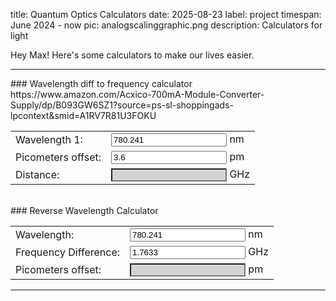 title: Quantum Optics Calculators
date: 2025-08-23
label: project
timespan: June 2024 - now
pic: analogscalinggraphic.png
description: Calculators for light

Hey Max! Here's some calculators to make our lives easier.




<hr>
### Wavelength diff to frequency calculator
<!-- (c / 780.241 nm ) - (c / 780.2442 nm) -->
<form id="wavelengthForm">
	<table style="width:100%">
		<tr>
			<td>Wavelength 1:</td>
			<td><input id="wavelength1" type="number" step="0.01" value="780.241"> nm</td>
		</tr>https://www.amazon.com/Acxico-700mA-Module-Converter-Supply/dp/B093GW6SZ1?source=ps-sl-shoppingads-lpcontext&smid=A1RV7R81U3FOKU
		<!-- <tr>
			<td>Wavelength 2:</td>
			<td><input id="wavelength2" type="number" step="0.01" value=""> nm</td>
		</tr> -->
		<tr>
			<td>Picometers offset:</td>
			<td><input id="picometers" type="number" value="3.6"> pm</td>
		</tr>
		<tr>
			<td>Distance:</td>
			<td><input id="result" style="background-color:lightgray" type="text" readonly> GHz</td>
		</tr>
	</table>
</form>

<br>
### Reverse Wavelength Calculator
<form id="reverseWavelengthForm">
	<table style="width:100%">
		<tr>
			<td>Wavelength:</td>
			<td><input id="wavelength" type="number" step="0.0001" value="780.241"> nm</td>
		</tr>
		<tr>
			<td>Frequency Difference:</td>
			<td><input id="frequencyDiff" type="number" step="0.0001" value="1.7633"> GHz</td>
		</tr>
		<tr>
			<td>Picometers offset:</td>
			<td><input id="picometersResult" style="background-color:lightgray" type="text" readonly> pm</td>
		</tr>
	</table>
</form>

<hr>


<script> /////////////// Solves the calculators equations 
function calculateResult() {
	const wavelength1 = parseFloat(document.getElementById("wavelength1").value);
	const picometers = parseFloat(document.getElementById("picometers").value);

	// TODO: Replace this with your calculation logic
	let result = (299702547000000000 / wavelength1) - (299702547000000000 / (wavelength1+picometers/1000));
	result = result/10**9

	document.getElementById("result").value = result.toFixed(4);
}
document.getElementById("wavelengthForm").oninput = calculateResult;
calculateResult(); // Initial calculation



const c = 299792458; // speed of light in m/s

function calculatePicometers() {
	const wavelength = parseFloat(document.getElementById("wavelength").value);
	const frequencyDiff = parseFloat(document.getElementById("frequencyDiff").value);

	// Convert wavelength to meters
	const wavelengthMeters = wavelength * 1e-9;

	// Calculate frequency of the first wavelength
	const frequency1 = c / wavelengthMeters;

	// Calculate the second frequency
	const frequency2 = frequency1 - frequencyDiff * 1e9;

	// Calculate the second wavelength
	const wavelength2Meters = c / frequency2;

	// Calculate the difference in picometers
	const picometersDiff = (wavelength2Meters - wavelengthMeters) * 1e12;

	document.getElementById("picometersResult").value = picometersDiff.toFixed(4);
}

document.getElementById("reverseWavelengthForm").oninput = calculatePicometers;
calculatePicometers(); // Initial calculation

</script>